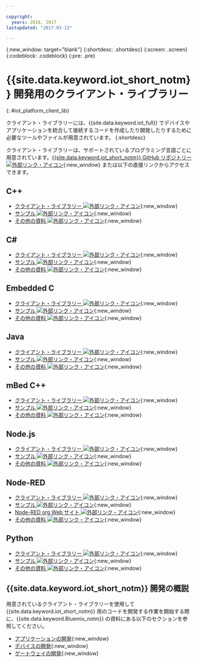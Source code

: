 ```yaml
---

copyright:
  years: 2016, 2017
lastupdated: "2017-03-13"

---
```


{:new_window: target="blank"}
{:shortdesc: .shortdesc}
{:screen: .screen}
{:codeblock: .codeblock}
{:pre: .pre}

# {{site.data.keyword.iot_short_notm}} 開発用のクライアント・ライブラリー
{: #iot_platform_client_lib}

クライアント・ライブラリーには、{{site.data.keyword.iot_full}} でデバイスやアプリケーションを統合して接続するコードを作成したり開発したりするために必要なツールやファイルが用意されています。
{:shortdesc}

クライアント・ライブラリーは、サポートされているプログラミング言語ごとに用意されています。[{{site.data.keyword.iot_short_notm}} GitHub リポジトリー ![外部リンク・アイコン](../../icons/launch-glyph.svg "外部リンク・アイコン")](https://github.com/ibm-watson-iot){:new_window} または以下の直接リンクからアクセスできます。

## C++

- [クライアント・ライブラリー ![外部リンク・アイコン](../../icons/launch-glyph.svg "外部リンク・アイコン")](https://github.com/ibm-watson-iot/iot-cpp){:new_window}
- [サンプル ![外部リンク・アイコン](../../icons/launch-glyph.svg "外部リンク・アイコン")](https://github.com/ibm-watson-iot/iot-cpp/tree/master/samples){:new_window}
- [その他の資料 ![外部リンク・アイコン](../../icons/launch-glyph.svg "外部リンク・アイコン")](https://github.com/ibm-watson-iot/iot-cpp/blob/master/README.md){:new_window}

## C#
- [クライアント・ライブラリー ![外部リンク・アイコン](../../icons/launch-glyph.svg "外部リンク・アイコン")](https://github.com/ibm-watson-iot/iot-csharp){:new_window}
- [サンプル ![外部リンク・アイコン](../../icons/launch-glyph.svg "外部リンク・アイコン")](https://github.com/ibm-watson-iot/iot-csharp/tree/master/sample){:new_window}
- [その他の資料 ![外部リンク・アイコン](../../icons/launch-glyph.svg "外部リンク・アイコン")](https://github.com/ibm-watson-iot/iot-csharp/blob/master/README.md){:new_window}

## Embedded C

- [クライアント・ライブラリー ![外部リンク・アイコン](../../icons/launch-glyph.svg "外部リンク・アイコン")](https://github.com/ibm-watson-iot/iot-embeddedc){:new_window}
- [サンプル ![外部リンク・アイコン](../../icons/launch-glyph.svg "外部リンク・アイコン")](https://github.com/ibm-watson-iot/iot-embeddedc/tree/master/samples){:new_window}
- [その他の資料 ![外部リンク・アイコン](../../icons/launch-glyph.svg "外部リンク・アイコン")](https://github.com/ibm-watson-iot/iot-embeddedc/blob/master/README.md){:new_window}


## Java
- [クライアント・ライブラリー ![外部リンク・アイコン](../../icons/launch-glyph.svg "外部リンク・アイコン")](https://github.com/ibm-watson-iot/iot-java){:new_window}
- [サンプル ![外部リンク・アイコン](../../icons/launch-glyph.svg "外部リンク・アイコン")](https://github.com/ibm-watson-iot/iot-java#samples){:new_window}
- [その他の資料 ![外部リンク・アイコン](../../icons/launch-glyph.svg "外部リンク・アイコン")](https://github.com/ibm-watson-iot/iot-java/blob/master/README.md){:new_window}

## mBed C++

- [クライアント・ライブラリー ![外部リンク・アイコン](../../icons/launch-glyph.svg "外部リンク・アイコン")](https://developer.mbed.org/teams/IBM_IoT/code/IBMIoTF/){:new_window}
- [サンプル ![外部リンク・アイコン](../../icons/launch-glyph.svg "外部リンク・アイコン")](https://developer.mbed.org/teams/IBM_IoT/code/IBMIoTClientLibrarySample/){:new_window}
- [その他の資料 ![外部リンク・アイコン](../../icons/launch-glyph.svg "外部リンク・アイコン")](http://iotf.readthedocs.io/en/latest/devices/libraries/mbedcpp.html){:new_window}

## Node.js
- [クライアント・ライブラリー ![外部リンク・アイコン](../../icons/launch-glyph.svg "外部リンク・アイコン")](https://github.com/ibm-watson-iot/iot-nodejs){:new_window}
- [サンプル ![外部リンク・アイコン](../../icons/launch-glyph.svg "外部リンク・アイコン")](https://github.com/ibm-watson-iot/iot-nodejs/tree/master/samples){:new_window}
- [その他の資料 ![外部リンク・アイコン](../../icons/launch-glyph.svg "外部リンク・アイコン")](https://github.com/ibm-watson-iot/iot-nodejs/blob/master/README.md){:new_window}

## Node-RED
- [クライアント・ライブラリー ![外部リンク・アイコン](../../icons/launch-glyph.svg "外部リンク・アイコン")](https://github.com/ibm-watson-iot/iot-nodered){:new_window}
- [サンプル ![外部リンク・アイコン](../../icons/launch-glyph.svg "外部リンク・アイコン")](https://github.com/ibm-watson-iot/iot-nodered/tree/master/samples/rpi){:new_window}
- [Node-RED org Web サイト ![外部リンク・アイコン](../../icons/launch-glyph.svg "外部リンク・アイコン")](http://nodered.org/){:new_window}
- [その他の資料 ![外部リンク・アイコン](../../icons/launch-glyph.svg "外部リンク・アイコン")](https://github.com/ibm-watson-iot/iot-nodered/blob/master/README.md){:new_window}

## Python
- [クライアント・ライブラリー ![外部リンク・アイコン](../../icons/launch-glyph.svg "外部リンク・アイコン")](https://github.com/ibm-watson-iot/iot-python){:new_window}
- [サンプル ![外部リンク・アイコン](../../icons/launch-glyph.svg "外部リンク・アイコン")](https://github.com/ibm-watson-iot/iot-python/tree/master/samples){:new_window}
- [その他の資料 ![外部リンク・アイコン](../../icons/launch-glyph.svg "外部リンク・アイコン")](https://github.com/ibm-watson-iot/iot-python/blob/master/README.rst){:new_window}

## {{site.data.keyword.iot_short_notm}} 開発の概説

用意されているクライアント・ライブラリーを使用して {{site.data.keyword.iot_short_notm}} 用のコードを開発する作業を開始する際に、{{site.data.keyword.Bluemix_notm}} の資料にある以下のセクションを参照してください。

- [アプリケーションの開発](applications/api.html){:new_window}
- [デバイスの開発](devices/api.html){:new_window}
- [ゲートウェイの開発](gateways/mqtt.html){:new_window}
